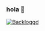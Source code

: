 ### hola 🌵
[![Backloggd](https://img.shields.io/badge/Backloggd-purple.svg)](https://backloggd.com/u/1andle/)<br>




